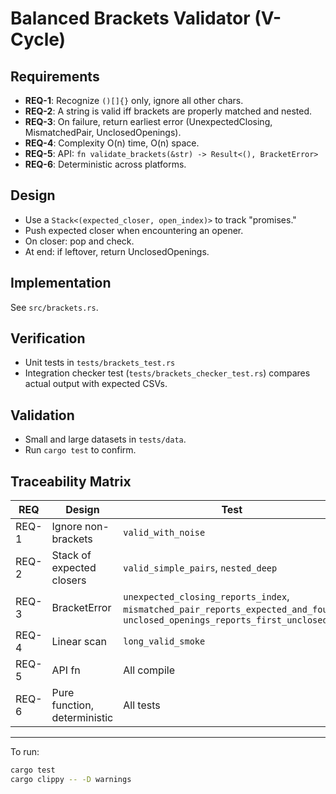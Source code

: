 # Balanced Brackets Validator (V-Cycle)

## Requirements
- **REQ-1**: Recognize `()[]{}` only, ignore all other chars.
- **REQ-2**: A string is valid iff brackets are properly matched and nested.
- **REQ-3**: On failure, return earliest error (UnexpectedClosing, MismatchedPair, UnclosedOpenings).
- **REQ-4**: Complexity O(n) time, O(n) space.
- **REQ-5**: API: `fn validate_brackets(&str) -> Result<(), BracketError>`
- **REQ-6**: Deterministic across platforms.

## Design
- Use a `Stack<(expected_closer, open_index)>` to track "promises."
- Push expected closer when encountering an opener.
- On closer: pop and check.
- At end: if leftover, return UnclosedOpenings.

## Implementation
See `src/brackets.rs`.

## Verification
- Unit tests in `tests/brackets_test.rs`
- Integration checker test (`tests/brackets_checker_test.rs`) compares actual output with expected CSVs.

## Validation
- Small and large datasets in `tests/data`.
- Run `cargo test` to confirm.

## Traceability Matrix
| REQ | Design | Test |
|-----|--------|------|
| REQ-1 | Ignore non-brackets | `valid_with_noise` |
| REQ-2 | Stack of expected closers | `valid_simple_pairs`, `nested_deep` |
| REQ-3 | BracketError | `unexpected_closing_reports_index`, `mismatched_pair_reports_expected_and_found`, `unclosed_openings_reports_first_unclosed` |
| REQ-4 | Linear scan | `long_valid_smoke` |
| REQ-5 | API fn | All compile |
| REQ-6 | Pure function, deterministic | All tests |

---
To run:

```bash
cargo test
cargo clippy -- -D warnings
```
